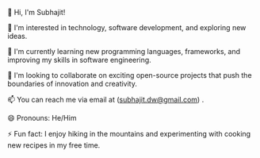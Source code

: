 👋 Hi, I'm Subhajit! 

👀 I'm interested in technology, software development, and exploring new ideas.

🌱 I'm currently learning new programming languages, frameworks, and improving my skills in software engineering.

💞️ I'm looking to collaborate on exciting open-source projects that push the boundaries of innovation and creativity.

📫 You can reach me via email at (subhajit.dw@gmail.com) .

😄 Pronouns: He/Him

⚡ Fun fact: I enjoy hiking in the mountains and experimenting with cooking new recipes in my free time.

<!---
subhajit-1/subhajit-1 is a ✨ special ✨ repository because its `README.md` (this file) appears on your GitHub profile.
You can click the Preview link to take a look at your changes.
--->
